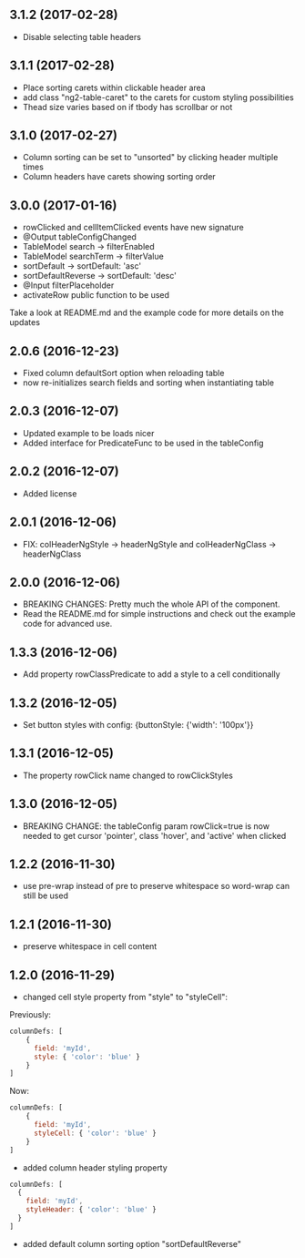 ## 3.1.2 (2017-02-28)

* Disable selecting table headers

## 3.1.1 (2017-02-28)

* Place sorting carets within clickable header area
* add class "ng2-table-caret" to the carets for custom styling possibilities
* Thead size varies based on if tbody has scrollbar or not

## 3.1.0 (2017-02-27)

* Column sorting can be set to "unsorted" by clicking header multiple times
* Column headers have carets showing sorting order

## 3.0.0 (2017-01-16)

* rowClicked and cellItemClicked events have new signature
* @Output tableConfigChanged
* TableModel search -> filterEnabled
* TableModel searchTerm -> filterValue
* sortDefault -> sortDefault: 'asc'
* sortDefaultReverse -> sortDefault: 'desc'
* @Input filterPlaceholder
* activateRow public function to be used

Take a look at README.md and the example code for more details on the updates

## 2.0.6 (2016-12-23)

* Fixed column defaultSort option when reloading table
* now re-initializes search fields and sorting when instantiating table

## 2.0.3 (2016-12-07)

* Updated example to be loads nicer
* Added interface for PredicateFunc to be used in the tableConfig

## 2.0.2 (2016-12-07)

* Added license

## 2.0.1 (2016-12-06)

* FIX: colHeaderNgStyle -> headerNgStyle and colHeaderNgClass -> headerNgClass

## 2.0.0 (2016-12-06)

* BREAKING CHANGES: Pretty much the whole API of the component.
* Read the README.md for simple instructions and check out the example code for advanced use.

## 1.3.3 (2016-12-06)

* Add property rowClassPredicate to add a style to a cell conditionally

## 1.3.2 (2016-12-05)

* Set button styles with config: {buttonStyle: {'width': '100px'}}

## 1.3.1 (2016-12-05)

* The property rowClick name changed to rowClickStyles

## 1.3.0 (2016-12-05)

* BREAKING CHANGE: the tableConfig param rowClick=true is now needed to get cursor 'pointer', class 'hover', and 'active' when clicked

## 1.2.2 (2016-11-30)

* use pre-wrap instead of pre to preserve whitespace so word-wrap can still be used

## 1.2.1 (2016-11-30)

* preserve whitespace in cell content

## 1.2.0 (2016-11-29)

* changed cell style property from "style" to "styleCell":

Previously:
```javascript
columnDefs: [
    {
      field: 'myId',
      style: { 'color': 'blue' }
    }
]
```

Now:
```javascript
columnDefs: [
    {
      field: 'myId',
      styleCell: { 'color': 'blue' }
    }
]
```

* added column header styling property

```javascript
columnDefs: [
  {
    field: 'myId',
    styleHeader: { 'color': 'blue' }
  }
]
```

* added default column sorting option "sortDefaultReverse"